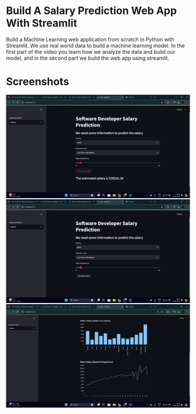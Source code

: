 # Build A Salary Prediction Web App With Streamlit

Build a Machine Learning web application from scratch in Python with Streamlit. We use real world data to build a machine learning model. In the first part of the video you learn how we analyze the data and build our model, and in the second part we build the web app using streamlit.

# Screenshots
![Predict Page](screenshots/1.jpg)
![Explore Page 1](screenshots/2.jpg)
![Explore Page 2](screenshots/3.jpg)

